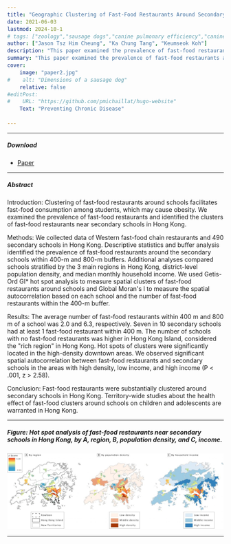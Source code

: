 ```yaml
---
title: "Geographic Clustering of Fast-Food Restaurants Around Secondary Schools in Hong Kong" 
date: 2021-06-03
lastmod: 2024-10-1
# tags: ["zoology","sausage dogs","canine pulmonary efficiency","canine science","experimental zoology"]
author: ["Jason Tsz Him Cheung", "Ka Chung Tang", "Keumseok Koh"]
description: "This paper examined the prevalence of fast-food restaurants and identified the clusters of fast-food restaurants near secondary schools in Hong Kong." 
summary: "This paper examined the prevalence of fast-food restaurants and identified the clusters of fast-food restaurants near secondary schools in Hong Kong." 
cover:
    image: "paper2.jpg"
#    alt: "Dimensions of a sausage dog"
    relative: false
#editPost:
#    URL: "https://github.com/pmichaillat/hugo-website"
    Text: "Preventing Chronic Disease"

---
```


---

##### Download

+ [Paper](paper2.pdf)
<!-- + [Online appendix](appendix2.pdf)
+ [Code and data](https://github.com/pmichaillat/wunk) -->

---

##### Abstract

Introduction: Clustering of fast-food restaurants around schools facilitates fast-food consumption among students, which may cause obesity. We examined the prevalence of fast-food restaurants and identified the clusters of fast-food restaurants near secondary schools in Hong Kong.

Methods: We collected data of Western fast-food chain restaurants and 490 secondary schools in Hong Kong. Descriptive statistics and buffer analysis identified the prevalence of fast-food restaurants around the secondary schools within 400-m and 800-m buffers. Additional analyses compared schools stratified by the 3 main regions in Hong Kong, district-level population density, and median monthly household income. We used Getis-Ord GI* hot spot analysis to measure spatial clusters of fast-food restaurants around schools and Global Moran's I to measure the spatial autocorrelation based on each school and the number of fast-food restaurants within the 400-m buffer.

Results: The average number of fast-food restaurants within 400 m and 800 m of a school was 2.0 and 6.3, respectively. Seven in 10 secondary schools had at least 1 fast-food restaurant within 400 m. The number of schools with no fast-food restaurants was higher in Hong Kong Island, considered the "rich region" in Hong Kong. Hot spots of clusters were significantly located in the high-density downtown areas. We observed significant spatial autocorrelation between fast-food restaurants and secondary schools in the areas with high density, low income, and high income (P < .001, z > 2.58).

Conclusion: Fast-food restaurants were substantially clustered around secondary schools in Hong Kong. Territory-wide studies about the health effect of fast-food clusters around schools on children and adolescents are warranted in Hong Kong.

---

##### Figure: Hot spot analysis of fast-food restaurants near secondary schools in Hong Kong, by A, region, B, population density, and C, income.

![](paper2.jpg)

---

<!--

##### Citation

Cheung, JTH., Tang, KC., & Koh, K. (2021). Geographic Clustering of Fast-Food Restaurants Around Secondary Schools in Hong Kong. Preventing Chronic Disease, 18, E56. PMID:34081576. [IF: 4.4]

```BibTeX
@article{PI04,
author = {Cheung, JTH., Tang, KC., & Koh, K. },
year = {2021},
title ={Geographic Clustering of Fast-Food Restaurants Around Secondary Schools in Hong Kong.},
journal = {Preventing Chronic Disease},
volume = {18},
# number = {2},
pages = {E56},
url = {https://www.cdc.gov/pcd/issues/2021/20_0601.htm}}
```

---

##### Related material

+ [Presentation slides](presentation2.pdf)
+ [Wikipedia entry](https://en.wikipedia.org/wiki/The_Finer_Points_of_Sausage_Dogs)

-->
